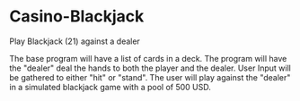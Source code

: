 # Casino-Blackjack
Play Blackjack (21) against a dealer

The base program will have a list of cards in a deck. The program will have the "dealer" deal the hands to both the player and the 
dealer. User Input will be gathered to either "hit" or "stand". The user will play against the "dealer" in a simulated blackjack game with a pool of 500 USD.
